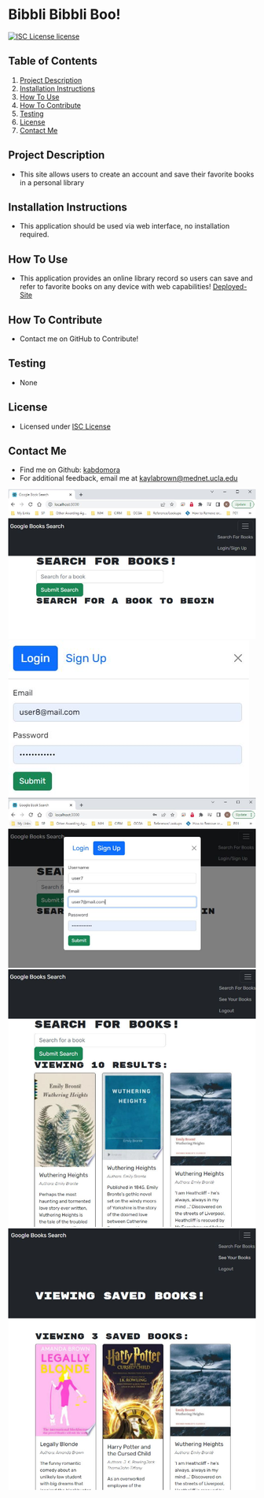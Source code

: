 # Bibbli Bibbli Boo!

  [![ISC License license](https://img.shields.io/badge/License-ISC%20License-blue.svg)](https://choosealicense.com/licenses/isc)

  ## Table of Contents
  1. [Project Description](#project-description)
  2. [Installation Instructions](#installation-instructions)
  3. [How To Use](#how-to-use)
  4. [How To Contribute](#how-to-contribute)
  5. [Testing](#testing)
  6. [License](#license)
  7. [Contact Me](#contact-me)

  ## Project Description
  * This site allows users to create an account and save their favorite books in a personal library

  ## Installation Instructions
  * This application should be used via web interface, no installation required.

  ## How To Use
  * This application provides an online library record so users can save and refer to favorite books on any device with web capabilities!
  [Deployed-Site](https://mysterious-sea-27017.herokuapp.com)

  ## How To Contribute
  * Contact me on GitHub to Contribute!
  
  ## Testing
  * None

  ## License
  * Licensed under [ISC License](https://choosealicense.com/licenses/isc)
  

  ## Contact Me
  * Find me on Github: [kabdomora](http://github.com/kabdomora)
  * For additional feedback, email me at [kaylabrown@mednet.ucla.edu](mailto:kaylabrown@mednet.ucla.edu)

  ![PreLogin](PreLogin.JPG)
  ![Login](Login.JPG)
  ![Signup](Signup.JPG)
  ![Searched](Searched.JPG)
  ![Saved](Saved.JPG)
